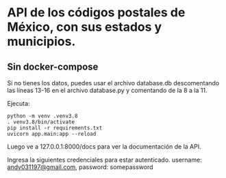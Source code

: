 # API de los códigos postales de México, con sus estados y municipios.

## Sin docker-compose

Si no tienes los datos, puedes usar el archivo database.db descomentando las líneas 13-16 en el archivo database.py y comentando de la 8 a la 11. 

Ejecuta:

```
python -m venv .venv3.8
. venv3.8/bin/activate
pip install -r requirements.txt
uvicorn app.main:app --reload
```

Luego ve a 127.0.0.1:8000/docs para ver la documentación de la API.

Ingresa la siguientes credenciales para estar autenticado. username: andy031197@gmail.com, password: somepassword

